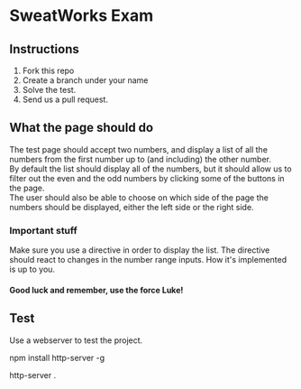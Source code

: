 # SweatWorks Exam

## Instructions

1. Fork this repo  
2. Create a branch under your name
3. Solve the test.
4. Send us a pull request.

## What the page should do

The test page should accept two numbers, and display a list of all the numbers from the first number up to (and including) the other number.  
By default the list should display all of the numbers, but it should allow us to filter out the even and the odd numbers by clicking some of the buttons in the page.  
The user should also be able to choose on which side of the page the numbers should be displayed, either the left side or the right side.  

### Important stuff

Make sure you use a directive in order to display the list. The directive should react to changes in the number range inputs. How it's implemented is up to you.

#### Good luck and remember, use the force Luke!

## Test

Use a webserver to test the project.

npm install http-server -g

http-server .
